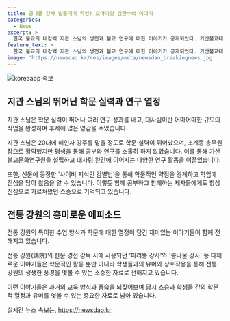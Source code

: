 ```yaml
---
title: 콩나물 강사 밥풀때기 학인! 오마이갓 김한수의 이야기
categories:
  - News
excerpt: >
  한국 불교의 대강백 지관 스님의 생전과 불교 연구에 대한 이야기가 공개되었다. 가산불교대사림 출간을 기념해 창경궁로의 가산불교문화연구원에서 스님의 흥미로운 이야기들이 전해졌다. 지관 스님의 학문적 뛰어난 실력과 제자들에 대한 가르침, 그리고 강원의 전통적인 학구열에 관한 이야기들이 전해졌다. 실력 있는 강사와 함께하여 맛있게 먹는 이야기부터 강원의 전통적인 교육 방식과 학생들의 재치 있는 행동들에 대한 흥미로운 사실들도 포함돼 있다.
feature_text: >
  한국 불교의 대강백 지관 스님의 생전과 불교 연구에 대한 이야기가 공개되었다. 가산불교대사림 출간을 기념해 창경궁로의 가산불교문화연구원에서 스님의 흥미로운 이야기들이 전해졌다. 지관 스님의 학문적 뛰어난 실력과 제자들에 대한 가르침, 그리고 강원의 전통적인 학구열에 관한 이야기들이 전해졌다. 실력 있는 강사와 함께하여 맛있게 먹는 이야기부터 강원의 전통적인 교육 방식과 학생들의 재치 있는 행동들에 대한 흥미로운 사실들도 포함돼 있다.
image: 'https://newsdao.kr/res/images/meta/newsdao_breakingnews.jpg'
---
```


<p><img src="https://newsdao.kr/res/images/meta/newsdao_breakingnews.jpg" alt="koreaapp 속보" /></p>

<h2 data-ke-size="size26">지관 스님의 뛰어난 학문 실력과 연구 열정</h2>

<p data-ke-size="size16">지관 스님은 학문 실력이 뛰어나 여러 연구 성과를 내고, 대사림이란 어마어마한 규모의 작업을 완성하며 후세에 많은 영감을 주었습니다. </p>

<p>지관 스님은 20대에 해인사 강주를 맡을 정도로 학문 실력이 뛰어났으며, 조계종 총무원장으로 활약했지만 평생을 통해 공부와 연구를 소홀히 하지 않았습니다. 이를 통해 가산불교문화연구원을 설립하고 대사림 완간에 이어지는 다양한 연구 활동을 이끌었습니다. </p>

<p>또한, 신문에 등장한 '사이비 지식인 감별법'을 통해 학문적인 약점을 경계하고 학업에 진심을 담아 왔음을 알 수 있습니다. 이렇듯 함께 공부하고 함께하는 제자들에게도 항상 진심으로 가르쳐왔던 스승으로 기억되고 있습니다.</p>

<h2 data-ke-size="size26">전통 강원의 흥미로운 에피소드</h2>

<p data-ke-size="size16">전통 강원의 특이한 수업 방식과 학문에 대한 열정이 담긴 재미있는 이야기들이 함께 전해지고 있습니다. </p>

<p>전통 강원(講院)의 한문 경전 강독 시에 사용되던 '파리똥 강사'와 '콩나물 강사' 등 다채로운 이야기들은 학문적인 활동 뿐만 아니라 학생들과의 유머와 상호작용을 통해 전통 강원의 생생한 풍경을 엿볼 수 있는 소중한 자료로 전해지고 있습니다.</p>

<p>이런 이야기들은 과거의 교육 방식과 풍습을 되짚어보며 당시 스승과 학생들 간의 학문적 열정과 유머를 엿볼 수 있는 중요한 자료로 남아 있습니다.</p>
실시간 뉴스 속보는, <a href="https://newsdao.kr" rel="dofollow">https://newsdao.kr</a>


